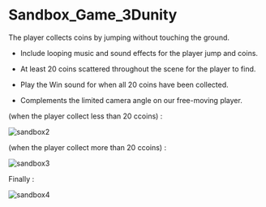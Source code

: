 # Sandbox_Game_3Dunity
The player collects coins by jumping without touching the ground.

-	Include looping music and sound effects for the player jump and coins.

-	At least 20 coins scattered throughout the scene for the player to find.

-	Play the Win sound for when all 20 coins have been collected.

-	Complements the limited camera angle on our free-moving player.

(when the player collect less than 20 ccoins) :

![sandbox2](https://user-images.githubusercontent.com/102240641/183612595-b9b5092e-6ec9-4f18-abf8-9fafdd56fbc5.png)

(when the player collect more than 20 ccoins) :

![sandbox3](https://user-images.githubusercontent.com/102240641/183612619-a6bd28b6-b107-41d0-bdf4-ef9699634bae.png)

Finally :

![sandbox4](https://user-images.githubusercontent.com/102240641/183612643-c84ccfa5-d1df-4637-8382-b5622608bae0.gif)



